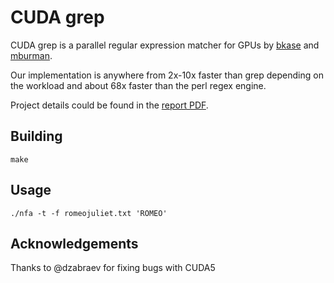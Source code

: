 # CUDA grep

CUDA grep is a parallel regular expression matcher for GPUs by [bkase](https://github.com/bkase) and [mburman](https://github.com/mburman).

Our implementation is anywhere from 2x-10x faster than grep depending on the workload and about 68x faster than the perl regex engine.

Project details could be found in the [report PDF](report.pdf).

## Building

```
make
```

## Usage

```
./nfa -t -f romeojuliet.txt 'ROMEO'
```

## Acknowledgements

Thanks to @dzabraev for fixing bugs with CUDA5

